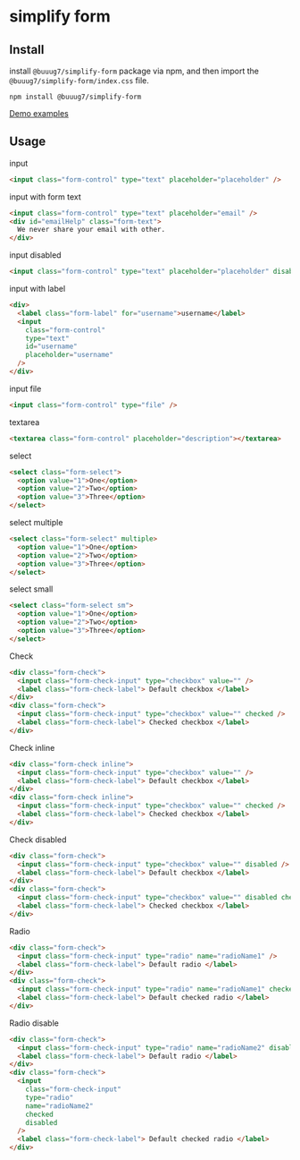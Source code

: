 # simplify form

## Install

install `@buuug7/simplify-form` package via npm, and then import the `@buuug7/simplify-form/index.css` file.

```
npm install @buuug7/simplify-form
```


[Demo examples](https://buuug7.github.io/simplify/form/index.html)

## Usage

input

```html
<input class="form-control" type="text" placeholder="placeholder" />
```

input with form text

```html
<input class="form-control" type="text" placeholder="email" />
<div id="emailHelp" class="form-text">
  We never share your email with other.
</div>
```

input disabled

```html
<input class="form-control" type="text" placeholder="placeholder" disabled />
```

input with label

```html
<div>
  <label class="form-label" for="username">username</label>
  <input
    class="form-control"
    type="text"
    id="username"
    placeholder="username"
  />
</div>
```

input file

```html
<input class="form-control" type="file" />
```

textarea

```html
<textarea class="form-control" placeholder="description"></textarea>
```

select

```html
<select class="form-select">
  <option value="1">One</option>
  <option value="2">Two</option>
  <option value="3">Three</option>
</select>
```

select multiple

```html
<select class="form-select" multiple>
  <option value="1">One</option>
  <option value="2">Two</option>
  <option value="3">Three</option>
</select>
```

select small

```html
<select class="form-select sm">
  <option value="1">One</option>
  <option value="2">Two</option>
  <option value="3">Three</option>
</select>
```

Check

```html
<div class="form-check">
  <input class="form-check-input" type="checkbox" value="" />
  <label class="form-check-label"> Default checkbox </label>
</div>
<div class="form-check">
  <input class="form-check-input" type="checkbox" value="" checked />
  <label class="form-check-label"> Checked checkbox </label>
</div>
```

Check inline

```html
<div class="form-check inline">
  <input class="form-check-input" type="checkbox" value="" />
  <label class="form-check-label"> Default checkbox </label>
</div>
<div class="form-check inline">
  <input class="form-check-input" type="checkbox" value="" checked />
  <label class="form-check-label"> Checked checkbox </label>
</div>
```

Check disabled

```html
<div class="form-check">
  <input class="form-check-input" type="checkbox" value="" disabled />
  <label class="form-check-label"> Default checkbox </label>
</div>
<div class="form-check">
  <input class="form-check-input" type="checkbox" value="" disabled checked />
  <label class="form-check-label"> Checked checkbox </label>
</div>
```

Radio

```html
<div class="form-check">
  <input class="form-check-input" type="radio" name="radioName1" />
  <label class="form-check-label"> Default radio </label>
</div>
<div class="form-check">
  <input class="form-check-input" type="radio" name="radioName1" checked />
  <label class="form-check-label"> Default checked radio </label>
</div>
```

Radio disable

```html
<div class="form-check">
  <input class="form-check-input" type="radio" name="radioName2" disabled />
  <label class="form-check-label"> Default radio </label>
</div>
<div class="form-check">
  <input
    class="form-check-input"
    type="radio"
    name="radioName2"
    checked
    disabled
  />
  <label class="form-check-label"> Default checked radio </label>
</div>
```
